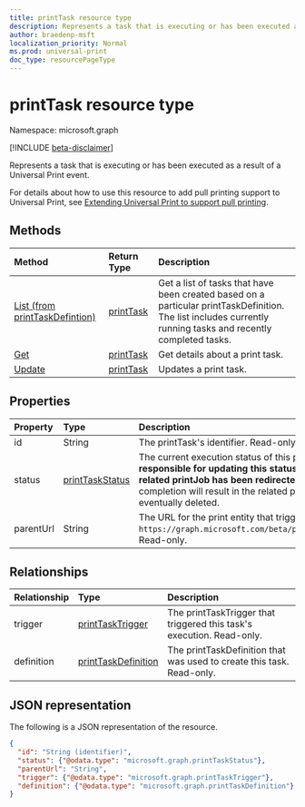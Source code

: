 ```yaml
---
title: printTask resource type
description: Represents a task that is executing or has been executed as a result of a Universal Print event.
author: braedenp-msft
localization_priority: Normal
ms.prod: universal-print
doc_type: resourcePageType
---
```


# printTask resource type

Namespace: microsoft.graph

[!INCLUDE [beta-disclaimer](../../includes/beta-disclaimer.md)]

Represents a task that is executing or has been executed as a result of a Universal Print event.

For details about how to use this resource to add pull printing support to Universal Print, see [Extending Universal Print to support pull printing](/graph/universal-print-concept-overview#extending-universal-print-to-support-pull-printing).

## Methods

| Method       | Return Type | Description |
|:-------------|:------------|:------------|
| [List (from printTaskDefintion)](../api/printtaskdefinition-list-tasks.md) | [printTask](printtask.md) | Get a list of tasks that have been created based on a particular printTaskDefinition. The list includes currently running tasks and recently completed tasks. |
| [Get](../api/printtask-get.md) | [printTask](printtask.md) | Get details about a print task. |
| [Update](../api/printtaskdefinition-update-task.md) | [printTask](printtask.md) | Updates a print task. |

## Properties
| Property     | Type        | Description |
|:-------------|:------------|:------------|
|id|String|The printTask's identifier. Read-only.|
|status|[printTaskStatus](printtaskstatus.md)|The current execution status of this printTask. **The calling application is responsible for updating this status when processing is finished, unless the related printJob has been redirected to another printer.** Failure to report completion will result in the related print job being blocked from printing and eventually deleted. |
|parentUrl|String|The URL for the print entity that triggered this task. For example, `https://graph.microsoft.com/beta/print/printers/{printerId}/jobs/{jobId}`. Read-only.|

## Relationships
| Relationship | Type        | Description |
|:-------------|:------------|:------------|
|trigger|[printTaskTrigger](printtasktrigger.md)|The printTaskTrigger that triggered this task's execution. Read-only.|
|definition|[printTaskDefinition](printtaskdefinition.md)|The printTaskDefinition that was used to create this task. Read-only.|

## JSON representation

The following is a JSON representation of the resource.

<!-- {
  "blockType": "resource",
  "optionalProperties": [

  ],
  "@odata.type": "microsoft.graph.printTask",
  "keyProperty": "id",
  "baseType":"microsoft.graph.entity"
}-->

```json
{
  "id": "String (identifier)",
  "status": {"@odata.type": "microsoft.graph.printTaskStatus"},
  "parentUrl": "String",
  "trigger": {"@odata.type": "microsoft.graph.printTaskTrigger"},
  "definition": {"@odata.type": "microsoft.graph.printTaskDefinition"}
}

```

<!-- uuid: 8fcb5dbc-d5aa-4681-8e31-b001d5168d79
2015-10-25 14:57:30 UTC -->
<!-- {
  "type": "#page.annotation",
  "description": "printTask resource",
  "keywords": "",
  "section": "documentation",
  "tocPath": ""
}-->


